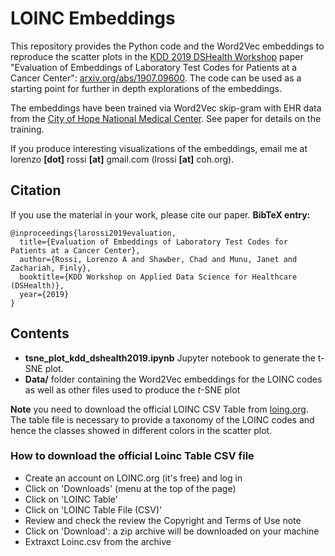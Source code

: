 # LOINC Embeddings

This repository provides the Python code and the Word2Vec embeddings to reproduce the scatter plots in the [KDD 2019 DSHealth Workshop](https://dshealthkdd.github.io/dshealth-2019/) paper "Evaluation of Embeddings of Laboratory Test Codes for Patients at a Cancer Center": [arxiv.org/abs/1907.09600](https://arxiv.org/abs/1907.09600). The code can be used as a starting point for further in depth explorations of the embeddings.

The embeddings have been trained via Word2Vec skip-gram with EHR data from the [City of Hope National Medical Center](https://www.cityofhope.org/homepage). See paper for details on the training.

If you produce interesting visualizations of the embeddings, email me at lorenzo **\[dot\]** rossi **\[at\]** gmail.com (lrossi **\[at\]** coh.org).

## Citation
If you use the material in your work, please cite our paper. __BibTeX entry:__

```
@inproceedings{larossi2019evaluation,
  title={Evaluation of Embeddings of Laboratory Test Codes for Patients at a Cancer Center},
  author={Rossi, Lorenzo A and Shawber, Chad and Munu, Janet and Zachariah, Finly},
  booktitle={KDD Workshop on Applied Data Science for Healthcare (DSHealth)},
  year={2019}
}
```

## Contents
* **tsne\_plot\_kdd_dshealth2019.ipynb** Jupyter notebook to generate the t-SNE plot.
* **Data/** folder containing the Word2Vec embeddings for the LOINC codes as well as other files used to produce the *t*-SNE plot

**Note** you need to download the official LOINC CSV Table from [loing.org](https://loinc.org). The table file is necessary to provide a taxonomy of the LOINC codes and hence the classes showed in different colors in the scatter plot.

### How to download the official Loinc Table CSV file
* Create an account on LOINC.org (it's free) and log in
* Click on 'Downloads' (menu at the top of the page)
* Click on 'LOINC Table'
* Click on 'LOINC Table File (CSV)'
* Review and check the review the Copyright and Terms of Use note
* Click on 'Download': a zip archive will be downloaded on your machine
* Extraxct Loinc.csv from the archive
